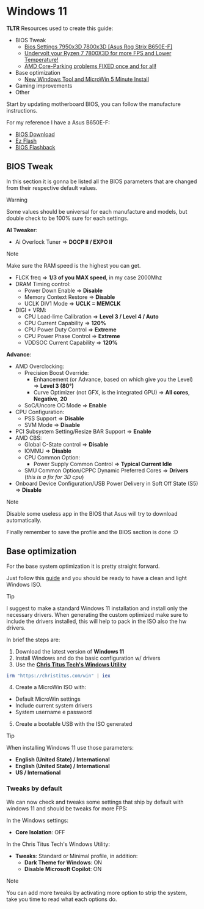 # Windows 11

**TLTR** Resources used to create this guide:

- BIOS Tweak
  - [Bios Settings 7950x3D 7800x3D [Asus Rog Strix B650E-F]](https://www.youtube.com/watch?v=kqAsNB5xCVI)
  - [Undervolt your Ryzen 7 7800X3D for more FPS and Lower Temperature!](https://www.youtube.com/watch?v=BNAs3bl-yv0)
  - [AMD Core-Parking problems FIXED once and for all!](https://www.youtube.com/watch?v=4wdQpVcL_a4)
- Base optimization
  - [New Windows Tool and MicroWin 5 Minute Install](https://www.youtube.com/watch?v=92SM8Az5QVM)
- Gaming improvements
- Other

Start by updating motherboard BIOS, you can follow the manufacture instructions.

For my reference I have a Asus B650E-F:

- [BIOS Download](https://rog.asus.com/it/motherboards/rog-strix/rog-strix-b650e-f-gaming-wifi-model/helpdesk_bios/)
- [Ez Flash](https://www.youtube.com/watch?v=Em7SRaG3L_0)
- [BIOS Flashback](https://www.youtube.com/watch?v=FPyElZcsW6o)

## BIOS Tweak

In this section it is gonna be listed all the BIOS parameters that are changed from their respective default values.

> [!WARNING]
> Some values should be universal for each manufacture and models, but double check to be 100% sure for each settings.

**AI Tweaker**:

- Ai Overlock Tuner => **DOCP II / EXPO II**

> [!NOTE]
> Make sure the RAM speed is the highest you can get.

- FLCK freq => **1/3 of you MAX speed**, in my case 2000Mhz
- DRAM Timing control:
  - Power Down Enable => **Disable**
  - Memory Context Restore => **Disable**
  - UCLK DIV1 Mode => **UCLK = MEMCLK**
- DIGI + VRM:
  - CPU Load-lime Calibration => **Level 3 / Level 4 / Auto**
  - CPU Current Capability => **120%**
  - CPU Power Duty Control => **Extreme**
  - CPU Power Phase Control => **Extreme**
  - VDDSOC Current Capability => **120%**

**Advance**:

- AMD Overclocking:
  - Precision Boost Override:
    - Enhancement (or Advance, based on which give you the Level) => **Level 3 (80°)**
    - Curve Optimizer (not GFX, is the integrated GPU) => **All cores**, **Negative**, **20**
  - SoC/Uncore OC Mode => **Enable**
- CPU Configuration:
  - PSS Support => **Disable**
  - SVM Mode => **Disable**
- PCI Subsystem Setting/Resize BAR Support => **Enable**
- AMD CBS:
  - Global C-State control => **Disable**
  - IOMMU => **Disable**
  - CPU Common Option:
    - Power Supply Common Control => **Typical Current Idle**
  - SMU Common Option/CPPC Dynamic Preferred Cores => **Drivers** (*this is a fix for 3D cpu*)
- Onboard Device Configuration/USB Power Delivery in Soft Off State (S5) => **Disable**

> [!NOTE]
> Disable some useless app in the BIOS that Asus will try to download automatically.

Finally remember to save the profile and the BIOS section is done :D

## Base optimization

For the base system optimization it is pretty straight forward.

Just follow this [guide](https://www.youtube.com/watch?v=92SM8Az5QVM) and you should be ready to have a clean and light Windows ISO.

> [!TIP]
> I suggest to make a standard Windows 11 installation and install only the necessary drivers.
> When generating the custom optimized make sure to include the drivers installed, this will help to pack in the ISO also the hw drivers.

In brief the steps are:

1. Download the latest version of **Windows 11**
2. Install Windows and do the basic configuration w/ drivers
3. Use the **[Chris Titus Tech's Windows Utility](https://github.com/christitustech/winutil)**

``` powershell
irm "https://christitus.com/win" | iex
```

4. Create a MicroWin ISO with:

  - Default MicroWin settings
  - Include current system drivers
  - System username e password
5. Create a bootable USB with the ISO generated

> [!TIP]
> When installing Windows 11 use those parameters:
>
> - **English (United State) / International**
> - **English (United State) / International**
> - **US / International**

### Tweaks by default

We can now check and tweaks some settings that ship by default with windows 11 and should be tweaks for more FPS:

In the Windows settings:

- **Core Isolation**: OFF

In the Chris Titus Tech's Windows Utility:

- **Tweaks**: Standard or Minimal profile, in addition:
  - **Dark Theme for Windows**: ON
  - **Disable Microsoft Copilot**: ON

> [!NOTE]
> You can add more tweaks by activating more option to strip the system, take you time to read what each options do.


